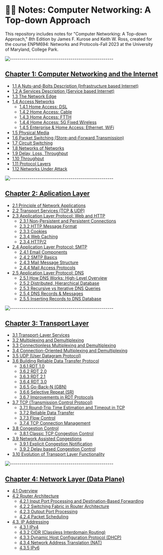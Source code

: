 # ✍🏼 Notes: Computer Networking: A Top-down Approach

This repository includes notes for "Computer Networking: A Top-down Approach," 8th Edition by James F. Kurose and Keith W. Ross, created for the course ENPM694: Networks and Protocols-Fall 2023 at the University of Maryland, College Park.

![-----------------------------------------------------](https://raw.githubusercontent.com/andreasbm/readme/master/assets/lines/rainbow.png)

[Chapter 1: Computer Networking and the Internet](https://github.com/VasanthVanan/computer-networking-top-down-approach-notes/blob/main/Chapter%201:%20Computer%20Networks%20and%20the%20Internet.md)
---

* [1.1 A Nuts-and-Bolts Description (Infrastructure based Internet)](https://github.com/VasanthVanan/computer-networking-top-down-approach-notes/blob/main/Chapter%201:%20Computer%20Networks%20and%20the%20Internet.md#11-a-nuts-and-bolts-description-infrastructure-based-internet)
* [1.2 A Services Description (Service based Internet)](https://github.com/VasanthVanan/computer-networking-top-down-approach-notes/blob/main/Chapter%201:%20Computer%20Networks%20and%20the%20Internet.md#12-a-services-description-service-based-internet)
* [1.3 The Network Edge](https://github.com/VasanthVanan/computer-networking-top-down-approach-notes/blob/main/Chapter%201:%20Computer%20Networks%20and%20the%20Internet.md#13-the-network-edge)
* [1.4 Access Networks](https://github.com/VasanthVanan/computer-networking-top-down-approach-notes/blob/main/Chapter%201:%20Computer%20Networks%20and%20the%20Internet.md#14-access-networks)
    * [1.4.1 Home Access: DSL](https://github.com/VasanthVanan/computer-networking-top-down-approach-notes/blob/main/Chapter%201:%20Computer%20Networks%20and%20the%20Internet.md#141-home-access-dsl)
    * [1.4.2 Home Access: Cable](https://github.com/VasanthVanan/computer-networking-top-down-approach-notes/blob/main/Chapter%201:%20Computer%20Networks%20and%20the%20Internet.md#142-home-access-cable)
    * [1.4.3 Home Access: FTTH](https://github.com/VasanthVanan/computer-networking-top-down-approach-notes/blob/main/Chapter%201:%20Computer%20Networks%20and%20the%20Internet.md#143-home-access-ftth)
    * [1.4.4 Home Access: 5G Fixed Wireless](https://github.com/VasanthVanan/computer-networking-top-down-approach-notes/blob/main/Chapter%201:%20Computer%20Networks%20and%20the%20Internet.md#144-home-access-5g-fixed-wireless)
    * [1.4.5 Enterprise & Home Access: Ethernet, WiFi](https://github.com/VasanthVanan/computer-networking-top-down-approach-notes/blob/main/Chapter%201:%20Computer%20Networks%20and%20the%20Internet.md#145-enterprise--home-access-ethernet-wifi)
* [1.5 Physical Media](https://github.com/VasanthVanan/computer-networking-top-down-approach-notes/blob/main/Chapter%201:%20Computer%20Networks%20and%20the%20Internet.md#15-physical-media)
* [1.6 Packet Switching (Store-and-Forward Transmission)](https://github.com/VasanthVanan/computer-networking-top-down-approach-notes/blob/main/Chapter%201:%20Computer%20Networks%20and%20the%20Internet.md#16-packet-switching-store-and-forward-transmission)
* [1.7 Circuit Switching](https://github.com/VasanthVanan/computer-networking-top-down-approach-notes/blob/main/Chapter%201:%20Computer%20Networks%20and%20the%20Internet.md#17-circuit-switching)
* [1.8 Networks of Networks](https://github.com/VasanthVanan/computer-networking-top-down-approach-notes/blob/main/Chapter%201:%20Computer%20Networks%20and%20the%20Internet.md#18-networks-of-networks)
* [1.9 Delay, Loss, Throughput](https://github.com/VasanthVanan/computer-networking-top-down-approach-notes/blob/main/Chapter%201:%20Computer%20Networks%20and%20the%20Internet.md#19-delay-loss-throughput)
* [1.10 Throughput](https://github.com/VasanthVanan/computer-networking-top-down-approach-notes/blob/main/Chapter%201:%20Computer%20Networks%20and%20the%20Internet.md#110-throughput)
* [1.11 Protocol Layers](https://github.com/VasanthVanan/computer-networking-top-down-approach-notes/blob/main/Chapter%201:%20Computer%20Networks%20and%20the%20Internet.md#111-protocol-layers)
* [1.12 Networks Under Attack](https://github.com/VasanthVanan/computer-networking-top-down-approach-notes/blob/main/Chapter%201:%20Computer%20Networks%20and%20the%20Internet.md#112-networks-under-attack)

![-----------------------------------------------------](https://raw.githubusercontent.com/andreasbm/readme/master/assets/lines/rainbow.png)

[Chapter 2: Aplication Layer](https://github.com/VasanthVanan/computer-networking-top-down-approach-notes/blob/main/Chapter%202:%20Application%20Layer.md)
---

* [2.1 Principle of Network Applications](https://github.com/VasanthVanan/computer-networking-top-down-approach-notes/blob/main/Chapter%202:%20Application%20Layer.md#21-principle-of-network-applications)
* [2.2 Transport Services (TCP & UDP)](https://github.com/VasanthVanan/computer-networking-top-down-approach-notes/blob/main/Chapter%202:%20Application%20Layer.md#22-transport-services-tcp--udp)
* [2.3 Application Layer Protocol: Web and HTTP](https://github.com/VasanthVanan/computer-networking-top-down-approach-notes/blob/main/Chapter%202:%20Application%20Layer.md#23-application-layer-protocol-web-and-http)
    * [2.3.1 Non-Persistent and Persistent Connections](https://github.com/VasanthVanan/computer-networking-top-down-approach-notes/blob/main/Chapter%202:%20Application%20Layer.md#231-non-persistent-and-persistent-connections)
    * [2.3.2 HTTP Message Format](https://github.com/VasanthVanan/computer-networking-top-down-approach-notes/blob/main/Chapter%202:%20Application%20Layer.md#232-http-message-format)
    * [2.3.3 Cookies](https://github.com/VasanthVanan/computer-networking-top-down-approach-notes/blob/main/Chapter%202:%20Application%20Layer.md#233-cookies)
    * [2.3.4 Web Caching](https://github.com/VasanthVanan/computer-networking-top-down-approach-notes/blob/main/Chapter%202:%20Application%20Layer.md#234-web-caching)
    * [2.3.4 HTTP/2](https://github.com/VasanthVanan/computer-networking-top-down-approach-notes/blob/main/Chapter%202:%20Application%20Layer.md#235-http2)
* [2.4 Application Layer Protocol: SMTP](https://github.com/VasanthVanan/computer-networking-top-down-approach-notes/blob/main/Chapter%202:%20Application%20Layer.md#24-application-layer-protocol-smtp)
    * [2.4.1 Email Components](https://github.com/VasanthVanan/computer-networking-top-down-approach-notes/blob/main/Chapter%202:%20Application%20Layer.md#241-email-components)
    * [2.4.2 SMTP Basics](https://github.com/VasanthVanan/computer-networking-top-down-approach-notes/blob/main/Chapter%202:%20Application%20Layer.md#242-smtp-basics)
    * [2.4.3 Mail Message Structure](https://github.com/VasanthVanan/computer-networking-top-down-approach-notes/blob/main/Chapter%202:%20Application%20Layer.md#243-mail-message-structure)
    * [2.4.4 Mail Access Protocols](https://github.com/VasanthVanan/computer-networking-top-down-approach-notes/blob/main/Chapter%202:%20Application%20Layer.md#244-mail-access-protocols)
* [2.5 Application Layer Protocol: DNS](https://github.com/VasanthVanan/computer-networking-top-down-approach-notes/blob/main/Chapter%202:%20Application%20Layer.md#25-application-layer-protocol-dns)
    * [2.5.1 How DNS Works: High-Level Overview](https://github.com/VasanthVanan/computer-networking-top-down-approach-notes/blob/main/Chapter%202:%20Application%20Layer.md#251-how-dns-works-high-level-overview)
    * [2.5.2 Distributed, Hierarchical Database](https://github.com/VasanthVanan/computer-networking-top-down-approach-notes/blob/main/Chapter%202:%20Application%20Layer.md#252-distributed-hierarchical-database)
    * [2.5.3 Recursive vs Iterative DNS Queries](https://github.com/VasanthVanan/computer-networking-top-down-approach-notes/blob/main/Chapter%202:%20Application%20Layer.md#253-recursive-vs-iterative-dns-queries)
    * [2.5.4 DNS Records & Messages](https://github.com/VasanthVanan/computer-networking-top-down-approach-notes/blob/main/Chapter%202:%20Application%20Layer.md#254-dns-records--messages)
    * [2.5.5 Inserting Records to DNS Database](https://github.com/VasanthVanan/computer-networking-top-down-approach-notes/blob/main/Chapter%202:%20Application%20Layer.md#255-inserting-records-to-dns-database)

![-----------------------------------------------------](https://raw.githubusercontent.com/andreasbm/readme/master/assets/lines/rainbow.png)

[Chapter 3: Transport Layer](https://github.com/VasanthVanan/computer-networking-top-down-approach-notes/blob/main/Chapter%203:%20Transport%20Layer.md#chapter-3-transport-layer)
---

* [3.1 Transport-Layer Services](https://github.com/VasanthVanan/computer-networking-top-down-approach-notes/blob/main/Chapter%203:%20Transport%20Layer.md#31-transport-layer-services)
* [3.2 Multiplexing and Demultiplexing](https://github.com/VasanthVanan/computer-networking-top-down-approach-notes/blob/main/Chapter%203:%20Transport%20Layer.md#32-multiplexing-and-demultiplexing)
* [3.3 Connectionless Multiplexing and Demultiplexing](https://github.com/VasanthVanan/computer-networking-top-down-approach-notes/blob/main/Chapter%203:%20Transport%20Layer.md#33-connectionless-multiplexing-and-demultiplexing)
* [3.4 Connection-Oriented Multiplexing and Demultiplexing](https://github.com/VasanthVanan/computer-networking-top-down-approach-notes/blob/main/Chapter%203:%20Transport%20Layer.md#34-connection-oriented-multiplexing-and-demultiplexing)
* [3.5 UDP (User Datagram Protocol)](https://github.com/VasanthVanan/computer-networking-top-down-approach-notes/blob/main/Chapter%203:%20Transport%20Layer.md#35-udp-user-datagram-protocol)
* [3.6 Building Reliable Data Transfer Protocol](https://github.com/VasanthVanan/computer-networking-top-down-approach-notes/blob/main/Chapter%203:%20Transport%20Layer.md#36-building-reliable-data-transfer-portocol)
    * [3.6.1 RDT 1.0](https://github.com/VasanthVanan/computer-networking-top-down-approach-notes/blob/main/Chapter%203:%20Transport%20Layer.md#361-rdt-10)
    * [3.6.2 RDT 2.0](https://github.com/VasanthVanan/computer-networking-top-down-approach-notes/blob/main/Chapter%203:%20Transport%20Layer.md#362-rdt-20)
    * [3.6.3 RDT 2.1](https://github.com/VasanthVanan/computer-networking-top-down-approach-notes/blob/main/Chapter%203:%20Transport%20Layer.md#363-rdt-21)
    * [3.6.4 RDT 3.0](https://github.com/VasanthVanan/computer-networking-top-down-approach-notes/blob/main/Chapter%203:%20Transport%20Layer.md#364-rdt-30)
    * [3.6.5 Go-Back-N (GBN)](https://github.com/VasanthVanan/computer-networking-top-down-approach-notes/blob/main/Chapter%203:%20Transport%20Layer.md#365-go-back-n-gbn)
    * [3.6.6 Selective Repeat (SR)](https://github.com/VasanthVanan/computer-networking-top-down-approach-notes/blob/main/Chapter%203:%20Transport%20Layer.md#366-selective-repeat-sr)
    * [3.6.7 Improvements in RDT Protocols](https://github.com/VasanthVanan/computer-networking-top-down-approach-notes/blob/main/Chapter%203:%20Transport%20Layer.md#367-improvements-in-rdt-protocols)
* [3.7 TCP (Transmission Control Protocol)](https://github.com/VasanthVanan/computer-networking-top-down-approach-notes/blob/main/Chapter%203:%20Transport%20Layer.md#37-tcp-transmission-control-protocol)
    * [3.7.1 Round-Trip Time Estimation and Timeout in TCP](https://github.com/VasanthVanan/computer-networking-top-down-approach-notes/blob/main/Chapter%203:%20Transport%20Layer.md#371-round-trip-time-estimation-and-timeout-in-tcp)
    * [3.7.2 Reliable Data Transfer](https://github.com/VasanthVanan/computer-networking-top-down-approach-notes/blob/main/Chapter%203:%20Transport%20Layer.md#372-reliable-data-transfer)
    * [3.7.3 Flow Control](https://github.com/VasanthVanan/computer-networking-top-down-approach-notes/blob/main/Chapter%203:%20Transport%20Layer.md#373-flow-control)
    * [3.7.4 TCP Connection Management](https://github.com/VasanthVanan/computer-networking-top-down-approach-notes/blob/main/Chapter%203:%20Transport%20Layer.md#374-tcp-connection-management)
* [3.8 Congestion Control](https://github.com/VasanthVanan/computer-networking-top-down-approach-notes/blob/main/Chapter%203:%20Transport%20Layer.md#38-congestion-control)
    * [3.8.1 Classic TCP Congestion Control](https://github.com/VasanthVanan/computer-networking-top-down-approach-notes/blob/main/Chapter%203:%20Transport%20Layer.md#381-classic-tcp-congestion-control)
* [3.9 Network Assisted Congestions](https://github.com/VasanthVanan/computer-networking-top-down-approach-notes/blob/main/Chapter%203:%20Transport%20Layer.md#39-network-assisted-congestions)
    * [3.9.1 Explicit Congestion Notification](https://github.com/VasanthVanan/computer-networking-top-down-approach-notes/blob/main/Chapter%203:%20Transport%20Layer.md#391-explicit-congestion-notification)
    * [3.9.2 Delay based Congestion Control](https://github.com/VasanthVanan/computer-networking-top-down-approach-notes/blob/main/Chapter%203:%20Transport%20Layer.md#392-delay-based-congestion-control)
* [3.10 Evolution of Transport Layer Functionality](https://github.com/VasanthVanan/computer-networking-top-down-approach-notes/blob/main/Chapter%203:%20Transport%20Layer.md#310-evolution-of-transport-layer-functionality)

![-----------------------------------------------------](https://raw.githubusercontent.com/andreasbm/readme/master/assets/lines/rainbow.png)

[Chapter 4: Network Layer (Data Plane)](https://github.com/VasanthVanan/computer-networking-top-down-approach-notes/blob/main/Chapter%204%3A%20Network%20Layer%20(Data%20Plane).md)
---

* [4.1 Overview](https://github.com/VasanthVanan/computer-networking-top-down-approach-notes/blob/main/Chapter%204:%20Network%20Layer%20(Data%20Plane).md#41-overview)
* [4.2 Router Architecture](https://github.com/VasanthVanan/computer-networking-top-down-approach-notes/blob/main/Chapter%204:%20Network%20Layer%20(Data%20Plane).md#42-router-architecture)
    * [4.2.1 Input Port Processing and Destination-Based Forwarding](https://github.com/VasanthVanan/computer-networking-top-down-approach-notes/blob/main/Chapter%204:%20Network%20Layer%20(Data%20Plane).md#421-input-port-processing-and-destination-based-forwarding)
    * [4.2.2 Switching Fabric in Router Architecture](https://github.com/VasanthVanan/computer-networking-top-down-approach-notes/blob/main/Chapter%204%3A%20Network%20Layer%20(Data%20Plane).md#422-switching-fabric-in-router-architecture)
    * [4.2.3 Output Port Processing](https://github.com/VasanthVanan/computer-networking-top-down-approach-notes/blob/main/Chapter%204%3A%20Network%20Layer%20(Data%20Plane).md#423-output-port-processing)
    * [4.2.4 Packet Scheduling](https://github.com/VasanthVanan/computer-networking-top-down-approach-notes/blob/main/Chapter%204%3A%20Network%20Layer%20(Data%20Plane).md#424-packet-scheduling)
* [4.3. IP Addressing](https://github.com/VasanthVanan/computer-networking-top-down-approach-notes/blob/main/Chapter%204%3A%20Network%20Layer%20(Data%20Plane).md#43-ip-addressing)
    * [4.3.1 IPv4](https://github.com/VasanthVanan/computer-networking-top-down-approach-notes/blob/main/Chapter%204%3A%20Network%20Layer%20(Data%20Plane).md#431-ipv4)
    * [4.3.2 CIDR (Classless Interdomain Routing)](https://github.com/VasanthVanan/computer-networking-top-down-approach-notes/blob/main/Chapter%204%3A%20Network%20Layer%20(Data%20Plane).md#432-cidr-classless-interdomain-routing)
    * [4.3.3 Dynamic Host Configuration Protocol (DHCP)](https://github.com/VasanthVanan/computer-networking-top-down-approach-notes/blob/main/Chapter%204%3A%20Network%20Layer%20(Data%20Plane).md#433-dynamic-host-configuration-protocol-dhcp)
    * [4.3.4 Network Address Translation (NAT)](https://github.com/VasanthVanan/computer-networking-top-down-approach-notes/blob/main/Chapter%204%3A%20Network%20Layer%20(Data%20Plane).md#434-network-address-translation-nat)
    * [4.3.5 IPv6](https://github.com/VasanthVanan/computer-networking-top-down-approach-notes/blob/main/Chapter%204%3A%20Network%20Layer%20(Data%20Plane).md#435-ipv6)
